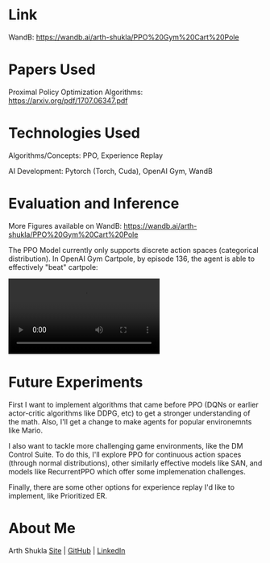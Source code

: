 # Link

WandB: https://wandb.ai/arth-shukla/PPO%20Gym%20Cart%20Pole

# Papers Used

Proximal Policy Optimization Algorithms: https://arxiv.org/pdf/1707.06347.pdf

# Technologies Used

Algorithms/Concepts: PPO, Experience Replay

AI Development: Pytorch (Torch, Cuda), OpenAI Gym, WandB

# Evaluation and Inference

More Figures available on WandB: https://wandb.ai/arth-shukla/PPO%20Gym%20Cart%20Pole

The PPO Model currently only supports discrete action spaces (categorical distribution). In OpenAI Gym Cartpole, by episode 136, the agent is able to effectively "beat" cartpole:

<video autoplay="" loop="" src="blob:https://wandb.ai/a50f81a7-efcb-4c37-af36-5837bf8213f2"></video>

# Future Experiments

First I want to implement algorithms that came before PPO (DQNs or earlier actor-critic algorithms like DDPG, etc) to get a stronger understanding of the math. Also, I'll get a change to make agents for popular environemnts like Mario.

I also want to tackle more challenging game environments, like the DM Control Suite. To do this, I'll explore PPO for continuous action spaces (through normal distributions), other similarly effective models like SAN, and models like RecurrentPPO which offer some implemenation challenges.

Finally, there are some other options for experience replay I'd like to implement, like Prioritized ER.

# About Me

Arth Shukla [Site](https://arth.website) | [GitHub](https://github.com/arth-shukla) | [LinkedIn](https://www.linkedin.com/in/arth-shukla/)
